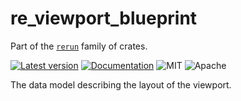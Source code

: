 # re_viewport_blueprint

Part of the [`rerun`](https://github.com/rerun-io/rerun) family of crates.

[![Latest version](https://img.shields.io/crates/v/re_viewport_blueprint.svg)](https://crates.io/crates/re_viewport_blueprint?speculative-link)
[![Documentation](https://docs.rs/re_viewport_blueprint/badge.svg)](https://docs.rs/re_viewport_blueprint?speculative-link)
![MIT](https://img.shields.io/badge/license-MIT-blue.svg)
![Apache](https://img.shields.io/badge/license-Apache-blue.svg)

The data model describing the layout of the viewport.
